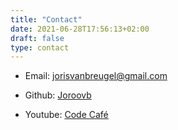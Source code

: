 ```yaml
---
title: "Contact"
date: 2021-06-28T17:56:13+02:00
draft: false
type: contact
---
```


* Email: [jorisvanbreugel@gmail.com](mailto:jorisvanbreugel@gmail.com)

* Github: [Joroovb](https://github.com/joroovb)

* Youtube: [Code Café](https://www.youtube.com/c/codecafe)